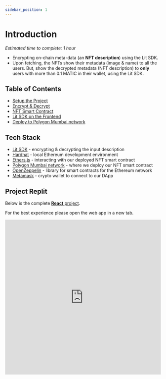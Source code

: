```yaml
---
sidebar_position: 1
---
```


# Introduction

_Estimated time to complete: 1 hour_

- Encrypting on-chain meta-data (an **NFT description**) using the Lit SDK.
- Upon fetching, the NFTs show their metadata (image & name) to all the users. But, show the decrypted metadata (NFT description) to **only** users with more than 0.1 MATIC in their wallet, using the Lit SDK.

## Table of Contents

- [Setup the Project](/ToolsAndExamples/SDKExamples/OnchainMetadata/setup)
- [Encrypt & Decrypt](/ToolsAndExamples/SDKExamples/OnchainMetadata/encryptDecrypt)
- [NFT Smart Contract](/ToolsAndExamples/SDKExamples/OnchainMetadata/smartContract)
- [Lit SDK on the Frontend](/ToolsAndExamples/SDKExamples/OnchainMetadata/frontend)
- [Deploy to Polygon Mumbai network](/ToolsAndExamples/SDKExamples/OnchainMetadata/polygonMumbai)

## Tech Stack

- [Lit SDK](/SDK/intro) - encrypting & decrypting the input description
- [Hardhat](https://hardhat.org/) - local Ethereum development environment
- [Ethers.js](https://docs.ethers.io/v5/) - interacting with our deployed NFT smart contract
- [Polygon Mumbai network](https://faucet.polygon.technology/) - where we deploy our NFT smart contract
- [OpenZeppelin](https://www.openzeppelin.com/) - library for smart contracts for the Ethereum network
- [Metamask](https://metamask.io/) - crypto wallet to connect to our DApp

## Project Replit

Below is the complete [**React** project](https://replit.com/@lit/Encrypt-and-Decrypt-On-chain-NFT-Metadata#encrypt_and_decrypt_on-chain_nft_metadata/src/App.js).

For the best experience please open the web app in a new tab.

<iframe frameborder="0" width="100%" height="500px" className="repls" style={{display: "none"}} src="https://replit.com/@lit/Encrypt-and-Decrypt-On-chain-NFT-Metadata#encrypt_and_decrypt_on-chain_nft_metadata/src/App.js"></iframe>
